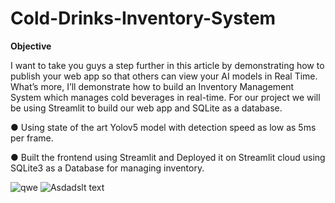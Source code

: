 # Cold-Drinks-Inventory-System

**Objective**

I want to take you guys a step further in this article by demonstrating how to publish your web app so that others can view your AI models in Real Time.
What’s more, I’ll demonstrate how to build an Inventory Management System which manages cold beverages in real-time.
For our project we will be using Streamlit to build our web app and SQLite as a database.

● Using state of the art Yolov5 model with detection speed as low as 5ms per frame.

● Built the frontend using Streamlit and Deployed it on Streamlit cloud using SQLite3 as a Database for managing inventory.

![qwe](https://github.com/faseehahmed26/Cold-Drinks-Inventory-System/blob/main/image_screenshots/image_check_final.gif)
![Asdadslt text](https://github.com/faseehahmed26/Cold-Drinks-Inventory-System/blob/main/image_screenshots/mobile_take2.gif)
